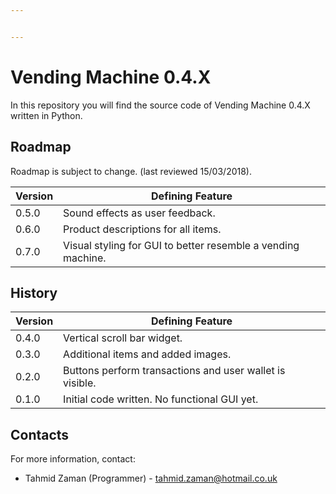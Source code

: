 ```yaml
---


---
```


<h1 id="vending-machine-0.4.x">Vending Machine 0.4.X</h1>
<p>In this repository you will find the source code of Vending Machine 0.4.X written in Python.</p>
<h2 id="roadmap">Roadmap</h2>
<p>Roadmap is subject to change. (last reviewed 15/03/2018).</p>

<table>
<thead>
<tr>
<th>Version</th>
<th>Defining Feature</th>
</tr>
</thead>
<tbody>
<tr>
<td>0.5.0</td>
<td>Sound effects as user feedback.</td>
</tr>
<tr>
<td>0.6.0</td>
<td>Product descriptions for all items.</td>
</tr>
<tr>
<td>0.7.0</td>
<td>Visual styling for GUI to better resemble a vending machine.</td>
</tr>
</tbody>
</table><h2 id="history">History</h2>

<table>
<thead>
<tr>
<th>Version</th>
<th>Defining Feature</th>
</tr>
</thead>
<tbody>
<tr>
<td>0.4.0</td>
<td>Vertical scroll bar widget.</td>
</tr>
<tr>
<td>0.3.0</td>
<td>Additional items and added images.</td>
</tr>
<tr>
<td>0.2.0</td>
<td>Buttons perform transactions and user wallet is visible.</td>
</tr>
<tr>
<td>0.1.0</td>
<td>Initial code written. No functional GUI yet.</td>
</tr>
</tbody>
</table><h2 id="contacts">Contacts</h2>
<p>For more information, contact:</p>
<ul>
<li>Tahmid Zaman (Programmer) - <a href="mailto:tahmid.zaman@hotmail.co.uk">tahmid.zaman@hotmail.co.uk</a></li>
</ul>

